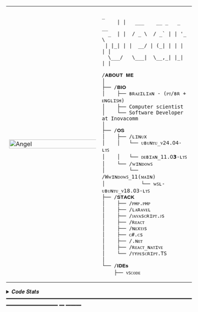 <table>
  <tr>
    <td style="width: 50%;">
       <img src="https://cdn.cosmos.so/038ef9e9-c9d8-4910-97b1-a9cb60798cf6?format=jpeg" alt="Angel" style="width: 200%; border: none;"/>
    </td>
    <td style="width: 50%; vertical-align: top;">
      <p style="font-family: monospace; font-size: 16px;">
        
    _                        
         | |   ___    __ _   _ __  
      _  | |  / _ \  / _` | | '_ \ 
     | |_| | |  __/ | (_| | | | | |
      \___/   \___|  \__,_| |_| |_|
</p>

    /𝐀𝐁𝐎𝐔𝐓 𝐌𝐄
    │
    ├── /𝐁𝐈𝐎
    │    ├── ʙʀᴀᴢɪʟɪᴀɴ - (ᴘᴛ/ʙʀ + ᴇɴɢʟɪꜱʜ)
    │    ├── Computer scientist
    │    └── Software Developer at Inovacomm
    │
    ├── /𝐎𝐒
    │    ├── /ʟɪɴᴜx 
    │    │   └── ᴜʙᴜɴᴛᴜ_ᴠ𝟤𝟦.𝟢𝟦-ʟᴛꜱ
    │    │   └── ᴅᴇʙɪᴀɴ_𝟣𝟣.𝟢𝟯-ʟᴛꜱ
    │    └── /ᴡɪɴᴅᴏᴡꜱ
    │        └── /Wᴡɪɴᴅᴏᴡꜱ_𝟣𝟣(ᴍᴀɪɴ)
    │            └── ᴡꜱʟ-ᴜʙᴜɴᴛᴜ_ᴠ𝟣𝟪.𝟢𝟥-ʟᴛꜱ
    ├── /𝐒𝐓𝐀𝐂𝐊
    │    ├── /ᴘʜᴘ.ᴘʜᴘ
    │    ├── /ʟᴀʀᴀᴠᴇʟ
    │    ├── /ᴊᴀᴠᴀsᴄʀɪᴘᴛ.ᴊs
    │    ├── /ʀᴇᴀᴄᴛ
    │    ├── /ɴᴇxᴛᴊs
    │    ├── ᴄ#.ᴄs
    │    ├── /.ɴᴇᴛ
    │    ├── /ʀᴇᴀᴄᴛ_ɴᴀᴛɪᴠᴇ
    │    └── /ᴛʏᴘᴇsᴄʀɪᴘᴛ.TS
    │
    └── /𝐈𝐃𝐄𝐬
        ├── ᴠꜱᴄᴏᴅᴇ
        
  </tr>
</table>

<details>
<summary> 𝑪𝒐𝒅𝒆 𝑺𝒕𝒂𝒕𝒔 ━━━━━━━━━━━━━━━━━━━━━━━━━━━━━━━━━━━━━━━━━━━━━━ ━ ━━━</summary>
<br>
  <img src="https://leetcard.jacoblin.cool/Jeanikt?theme=nord&font=JetBrains%20Mono" height="163," alt="LeetCode Stats" /> <img src="https://github-readme-stats.vercel.app/api?username=Jeanikt&hide_title=false&hide_rank=false&show_icons=true&include_all_commits=true&count_private=true&disable_animations=false&theme=nord&locale=en&hide_border=true&order=1" height="163" alt="stats graph"  />
<br>
</details>





                                                                                                          
                                                                                                          
